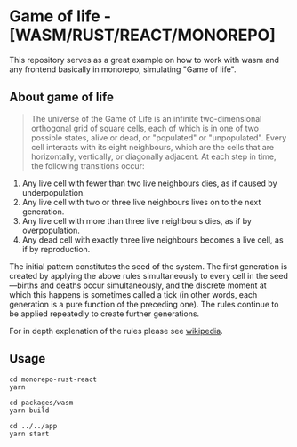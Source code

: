 # Game of life - [WASM/RUST/REACT/MONOREPO]

This repository serves as a great example on how to work with wasm and any frontend basically in monorepo, simulating "Game of life".

## About game of life

> The universe of the Game of Life is an infinite two-dimensional orthogonal grid of square cells, each of which is in one of two possible states, alive or dead, or "populated" or "unpopulated". Every cell interacts with its eight neighbours, which are the cells that are horizontally, vertically, or diagonally adjacent. At each step in time, the following transitions occur:

1. Any live cell with fewer than two live neighbours dies, as if caused by underpopulation.
2. Any live cell with two or three live neighbours lives on to the next generation.
3. Any live cell with more than three live neighbours dies, as if by overpopulation.
4. Any dead cell with exactly three live neighbours becomes a live cell, as if by reproduction.

The initial pattern constitutes the seed of the system. The first generation is created by applying the above rules simultaneously to every cell in the seed—births and deaths occur simultaneously, and the discrete moment at which this happens is sometimes called a tick (in other words, each generation is a pure function of the preceding one). The rules continue to be applied repeatedly to create further generations.

For in depth explenation of the rules please see [wikipedia](https://en.wikipedia.org/wiki/Conway%27s_Game_of_Life). 

## Usage

```
cd monorepo-rust-react
yarn

cd packages/wasm
yarn build

cd ../../app
yarn start

```
